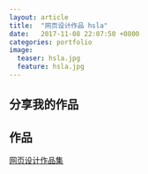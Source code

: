 ```yaml
---
layout: article
title:  "网页设计作品 hsla"
date:   2017-11-08 22:07:50 +0800
categories: portfolio
image:
  teaser: hsla.jpg
  feature: hsla.jpg
---
```


## 分享我的作品




## 作品

<a href="https://gwenshiga.github.io/portfolio/hsla.html" target="_blank">网页设计作品集</a>
